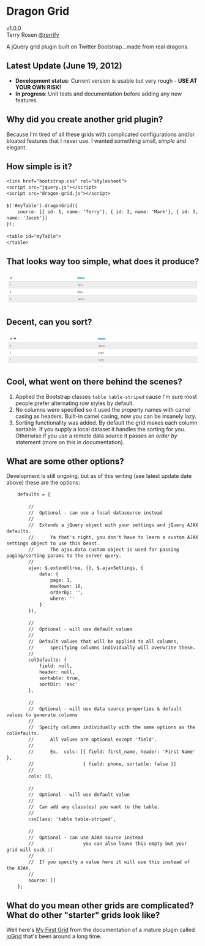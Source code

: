 Dragon Grid
===============

v1.0.0<br />
Terry Rosen [@rerrify](https://twitter.com/rerrify)

A jQuery grid plugin built on Twitter Bootstrap...made from real dragons.<br />

Latest Update (June 19, 2012)
-------------------------

+ **Development status**: Current version is usable but very rough - **USE AT YOUR OWN RISK!**
+ **In progress**:  Unit tests and documentation before adding any new features.

Why did you create another grid plugin? 
-----------------

Because I'm tired of all these grids with complicated configurations and/or bloated features that I never use.
I wanted something small, *simple* and elegant.

How simple is it?
-----------------

    <link href="bootstrap.css" rel="stylesheet">
    <script src="jquery.js"></script>
    <script src="dragon-grid.js"></script>

	$('#myTable').dragonGrid({
		source: [{ id: 1, name: 'Terry'}, { id: 2, name: 'Mark'}, { id: 3, name: 'Jacob'}]
	});

	<table id="myTable">
    </table>

That looks way too simple, what does it produce?
-----------------

![wtf](https://github.com/tcrosen/dragon-grid/raw/master/docs/basic.png)

Decent, can you sort?
-----------------

![wtf](https://github.com/tcrosen/dragon-grid/raw/master/docs/basic_sorted_desc.png)

Cool, what went on there behind the scenes?
-----------------

1. Applied the Bootstrap classes `table table-striped` cause I'm sure most people prefer alternating row styles by default.
2. No columns were specified so it used the property names with camel casing as headers.  Built-in camel casing, now you can be insanely lazy.
3. Sorting functionality was added.  By default the grid makes each column sortable.  If you supply a local dataset it handles the sorting for you.  Otherwise if you use a remote data source it passes an *order by* statement (more on this in documentation).

What are some other options?
-----------------------------

Development is still ongoing, but as of this writing (see latest update date above) these are the options:

    	defaults = {

    		//
            //  Optional - can use a local datasource instead
            //
            //  Extends a jQuery object with your settings and jQuery AJAX defaults.
            //      Ya that's right, you don't have to learn a custom AJAX settings object to use this beast.
            //      The ajax.data custom object is used for passing paging/sorting params to the server query.
            //
            ajax: $.extend(true, {}, $.ajaxSettings, {
                data: {                    
                    page: 1,                    
                    maxRows: 10,
                    orderBy: '',
                    where: ''
                }
            }),

            //
            //  Optional - will use default values
            //
            //  Default values that will be applied to all columns, 
            //      specifying columns individually will overwrite these.
            //
            colDefaults: {
                field: null,
                header: null,
                sortable: true,
                sortDir: 'asc'
            },

            //
            //  Optional - will use data source properties & default values to generate columns
            //
            //  Specify columns individually with the same options as the colDefaults.  
            //      All values are optional except 'field'.
            //      
            //      Ex.  cols: [{ field: first_name, header: 'First Name' },
            //                  { field: phone, sortable: false }]
            //
            cols: [],

            //
            //  Optional - will use default value
            //
            //  Can add any class(es) you want to the table.
            //
            cssClass: 'table table-striped',

            //
            //  Optional - can use AJAX source instead 
            //                  you can also leave this empty but your grid will suck :(
            //
            //  If you specify a value here it will use this instead of the AJAX.
            //
            source: []
        };

What do you mean other grids are complicated?  What do other "starter" grids look like?  
-----------------------------
Well here's [My First Grid](http://www.trirand.com/jqgridwiki/doku.php?id=wiki:first_grid) from the documentation of a mature plugin called [jqGrid](http://www.trirand.com/jqgridwiki/doku.php) that's been around a long time.  